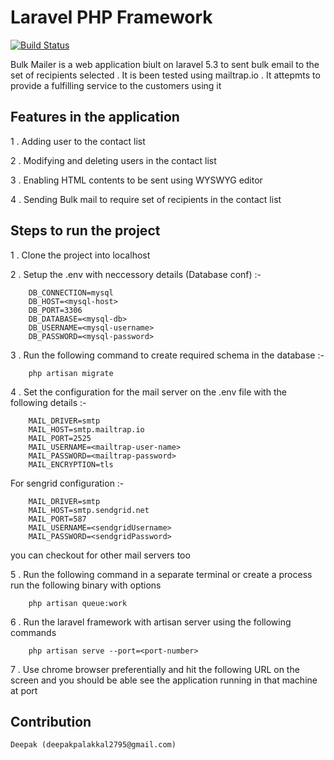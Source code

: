# Laravel PHP Framework

[![Build Status](https://travis-ci.org/laravel/framework.svg)](https://travis-ci.org/laravel/framework)

Bulk Mailer is a web application biult on laravel 5.3 to sent bulk email to the set of recipients selected . It is been tested using mailtrap.io . It attepmts to provide a fulfilling service to the customers using it 

## Features in the application  

1 . Adding user to the contact list

2 . Modifying and deleting users in the contact list

3 . Enabling HTML contents to be sent using WYSWYG editor

4 . Sending Bulk mail to require set of recipients in the contact list
 
## Steps to run the project  

1 . Clone the project into localhost

2 . Setup the .env with neccessory details (Database conf) :- 

		DB_CONNECTION=mysql
		DB_HOST=<mysql-host>
		DB_PORT=3306
		DB_DATABASE=<mysql-db>
		DB_USERNAME=<mysql-username>
		DB_PASSWORD=<mysql-password>

3 . Run the following command to create required schema in the database :- 
		
		php artisan migrate

4 . Set the configuration for the mail server on the .env file with the following details :-

		MAIL_DRIVER=smtp
		MAIL_HOST=smtp.mailtrap.io
		MAIL_PORT=2525
		MAIL_USERNAME=<mailtrap-user-name>
		MAIL_PASSWORD=<mailtrap-password>
		MAIL_ENCRYPTION=tls

For sengrid configuration :-

		MAIL_DRIVER=smtp
		MAIL_HOST=smtp.sendgrid.net
		MAIL_PORT=587
		MAIL_USERNAME=<sendgridUsername>
		MAIL_PASSWORD=<sendgridPassword>

you can checkout for other mail servers too

5 . Run the following command in a separate terminal or create a process run the following binary with options

		php artisan queue:work

6 . Run the laravel framework with artisan server using the following commands

		php artisan serve --port=<port-number>

7 . Use chrome browser preferentially and hit the following URL on the screen and 
	you should be able see the application running in that machine at port <port-number>  

## Contribution

	Deepak (deepakpalakkal2795@gmail.com)
